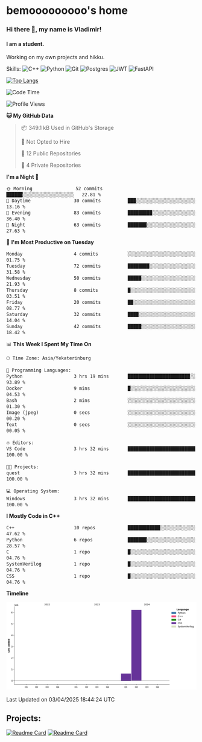 # bemooooooooo's home
### Hi there 👋, my name is Vladimir!
#### I am a student.
Working on my own projects and hikku.

Skills: ![C++](https://img.shields.io/badge/c++-%2300599C.svg?style=for-the-badge&logo=c%2B%2B&logoColor=white) ![Python](https://img.shields.io/badge/python-3670A0?style=for-the-badge&logo=python&logoColor=ffdd54) ![Git](https://img.shields.io/badge/git-%23F05033.svg?style=for-the-badge&logo=git&logoColor=white) ![Postgres](https://img.shields.io/badge/postgres-%23316192.svg?style=for-the-badge&logo=postgresql&logoColor=white) ![JWT](https://img.shields.io/badge/JWT-black?style=for-the-badge&logo=JSON%20web%20tokens) ![FastAPI](https://img.shields.io/badge/FastAPI-005571?style=for-the-badge&logo=fastapi)
<!--![GitHub streak stats](https://streak-stats.demolab.com/?user=bemooooooooo)-->

[![Top Langs](https://github-readme-stats.vercel.app/api/top-langs/?username=bemooooooooo)](https://github.com/anuraghazra/github-readme-stats)

<!--START_SECTION:waka-->
![Code Time](http://img.shields.io/badge/Code%20Time-17%20hrs%2015%20mins-blue)

![Profile Views](http://img.shields.io/badge/Profile%20Views-0-blue)

**🐱 My GitHub Data** 

> 📦 349.1 kB Used in GitHub's Storage 
 > 
> 🚫 Not Opted to Hire
 > 
> 📜 12 Public Repositories 
 > 
> 🔑 4 Private Repositories 
 > 
**I'm a Night 🦉** 

```text
🌞 Morning                52 commits          ██████░░░░░░░░░░░░░░░░░░░   22.81 % 
🌆 Daytime                30 commits          ███░░░░░░░░░░░░░░░░░░░░░░   13.16 % 
🌃 Evening                83 commits          █████████░░░░░░░░░░░░░░░░   36.40 % 
🌙 Night                  63 commits          ███████░░░░░░░░░░░░░░░░░░   27.63 % 
```
📅 **I'm Most Productive on Tuesday** 

```text
Monday                   4 commits           ░░░░░░░░░░░░░░░░░░░░░░░░░   01.75 % 
Tuesday                  72 commits          ████████░░░░░░░░░░░░░░░░░   31.58 % 
Wednesday                50 commits          █████░░░░░░░░░░░░░░░░░░░░   21.93 % 
Thursday                 8 commits           █░░░░░░░░░░░░░░░░░░░░░░░░   03.51 % 
Friday                   20 commits          ██░░░░░░░░░░░░░░░░░░░░░░░   08.77 % 
Saturday                 32 commits          ████░░░░░░░░░░░░░░░░░░░░░   14.04 % 
Sunday                   42 commits          █████░░░░░░░░░░░░░░░░░░░░   18.42 % 
```


📊 **This Week I Spent My Time On** 

```text
🕑︎ Time Zone: Asia/Yekaterinburg

💬 Programming Languages: 
Python                   3 hrs 19 mins       ███████████████████████░░   93.89 % 
Docker                   9 mins              █░░░░░░░░░░░░░░░░░░░░░░░░   04.53 % 
Bash                     2 mins              ░░░░░░░░░░░░░░░░░░░░░░░░░   01.30 % 
Image (jpeg)             0 secs              ░░░░░░░░░░░░░░░░░░░░░░░░░   00.20 % 
Text                     0 secs              ░░░░░░░░░░░░░░░░░░░░░░░░░   00.05 % 

🔥 Editors: 
VS Code                  3 hrs 32 mins       █████████████████████████   100.00 % 

🐱‍💻 Projects: 
quest                    3 hrs 32 mins       █████████████████████████   100.00 % 

💻 Operating System: 
Windows                  3 hrs 32 mins       █████████████████████████   100.00 % 
```

**I Mostly Code in C++** 

```text
C++                      10 repos            ████████████░░░░░░░░░░░░░   47.62 % 
Python                   6 repos             ███████░░░░░░░░░░░░░░░░░░   28.57 % 
C                        1 repo              █░░░░░░░░░░░░░░░░░░░░░░░░   04.76 % 
SystemVerilog            1 repo              █░░░░░░░░░░░░░░░░░░░░░░░░   04.76 % 
CSS                      1 repo              █░░░░░░░░░░░░░░░░░░░░░░░░   04.76 % 
```



**Timeline**

![Lines of Code chart](https://raw.githubusercontent.com/bemooooooooo/bemooooooooo/main/assets/bar_graph.png)


 Last Updated on 03/04/2025 18:44:24 UTC
<!--END_SECTION:waka-->

## Projects:
[![Readme Card](https://github-readme-stats.vercel.app/api/pin/?username=bemooooooooo&repo=Gui-for-DataBase)](https://github.com/bemooooooooo/Gui-for-DataBase) [![Readme Card](https://github-readme-stats.vercel.app/api/pin/?username=bemooooooooo&repo=FileService)](https://github.com/bemooooooooo/FileService)
